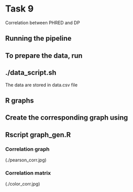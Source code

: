 # Task 9
Correlation between PHRED and DP

## Running the pipeline
To prepare the data, run 
----
./data_script.sh
----
The data are stored in data.csv file

## R graphs
Create the corresponding graph using 
----
Rscript graph_gen.R
----

### Correlation graph
(./pearson_corr.jpg)

### Correlation matrix
(./color_corr.jpg)